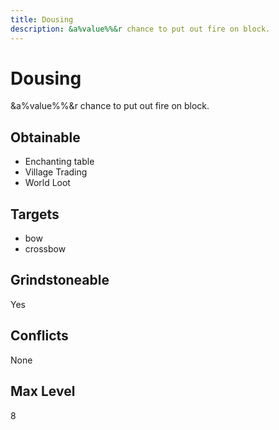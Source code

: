 ```yaml
---
title: Dousing
description: &a%value%%&r chance to put out fire on block.
---
```

# Dousing
&a%value%%&r chance to put out fire on block.
## Obtainable
- Enchanting table
- Village Trading
- World Loot
## Targets
- bow
 - crossbow
## Grindstoneable
Yes
## Conflicts
None
## Max Level
8
